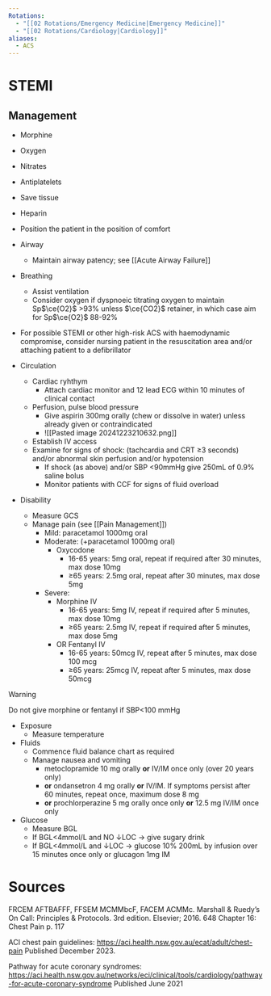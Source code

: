 ```yaml
---
Rotations:
  - "[[02 Rotations/Emergency Medicine|Emergency Medicine]]"
  - "[[02 Rotations/Cardiology|Cardiology]]"
aliases:
  - ACS
---
```

# STEMI
## Management
- Morphine
- Oxygen
- Nitrates
- Antiplatelets
- Save tissue
- Heparin

- Position the patient in the position of comfort
- Airway
	- Maintain airway patency; see [[Acute Airway Failure]]
- Breathing
	- Assist ventilation
	- Consider oxygen if dyspnoeic titrating oxygen to maintain Sp$\ce{O2}$ >93% unless $\ce{CO2}$ retainer, in which case aim for Sp$\ce{O2}$ 88-92%
- For possible STEMI or other high-risk ACS with haemodynamic compromise, consider nursing patient in the resuscitation area and/or attaching patient to a defibrillator
- Circulation
	- Cardiac ryhthym
		- Attach cardiac monitor and 12 lead ECG within 10 minutes of clinical contact
	- Perfusion, pulse blood pressure
		- Give aspirin 300mg orally (chew or dissolve in water) unless already given or contraindicated
		- ![[Pasted image 20241223210632.png]]
	- Establish IV access
	- Examine for signs of shock: (tachcardia and CRT ≥3 seconds) and/or abnormal skin perfusion and/or hypotension
		- If shock (as above) and/or SBP <90mmHg give 250mL of 0.9% saline bolus
		- Monitor patients with CCF for signs of fluid overload
- Disability
	- Measure GCS
	- Manage pain (see [[Pain Management]])
		- Mild: paracetamol 1000mg oral
		- Moderate: (+paracetamol 1000mg oral)
			- Oxycodone
				- 16-65 years: 5mg oral, repeat if required after 30 minutes, max dose 10mg
				- ≥65 years: 2.5mg oral, repeat after 30 minutes, max dose 5mg
		- Severe:
			- Morphine IV
				- 16-65 years: 5mg IV, repeat if required after 5 minutes, max dose 10mg
				- ≥65 years: 2.5mg IV, repeat if required after 5 minutes, max dose 5mg
			- OR Fentanyl IV
				- 16-65 years: 50mcg IV, repeat after 5 minutes, max dose 100 mcg
				- ≥65 years: 25mcg IV, repeat after 5 minutes, max dose 50mcg

> [!WARNING]
> Do not give morphine or fentanyl if SBP<100 mmHg

- Exposure
	- Measure temperature
- Fluids
	- Commence fluid balance chart as required
	- Manage nausea and vomiting
		- metoclopramide 10 mg orally **or** IV/IM once only (over 20 years only)
		- **or** ondansetron 4 mg orally **or** IV/IM. If symptoms persist after 60 minutes, repeat once, maximum dose 8 mg
		- **or** prochlorperazine 5 mg orally once only **or** 12.5 mg IV/IM once only
- Glucose
	- Measure BGL
	- If BGL<4mmol/L and NO ↓LOC → give sugary drink
	- If BGL<4mmol/L and ↓LOC → glucose 10% 200mL by infusion over 15 minutes once only or glucagon 1mg IM
# Sources
FRCEM AFTBAFFF, FFSEM MCMMbcF, FACEM ACMMc. Marshall & Ruedy’s On Call: Principles & Protocols. 3rd edition. Elsevier; 2016. 648 Chapter 16: Chest Pain p. 117

ACI chest pain guidelines: https://aci.health.nsw.gov.au/ecat/adult/chest-pain Published December 2023.

Pathway for acute coronary syndromes: https://aci.health.nsw.gov.au/networks/eci/clinical/tools/cardiology/pathway-for-acute-coronary-syndrome Published June 2021